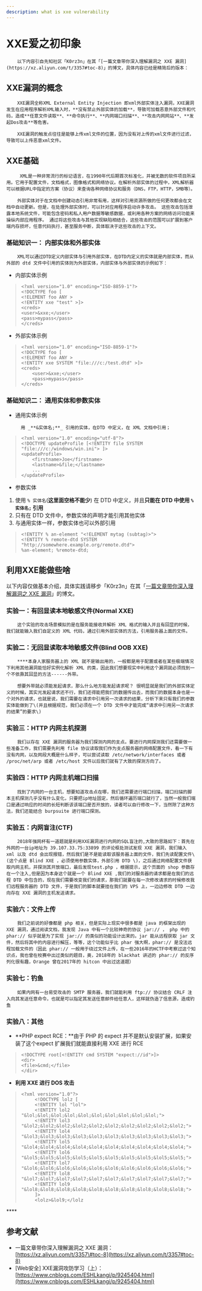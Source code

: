 ```yaml
---
description: what is xxe vulnerability
---
```


# XXE爱之初印象

        以下内容引自先知社区「K0rz3n」在其「[一篇文章带你深入理解漏洞之 XXE 漏洞](https://xz.aliyun.com/t/3357#toc-8)」的博文，具体内容已经是精简后的版本：

## XXE漏洞的概念

        XXE漏洞全称XML External Entity Injection 即xml外部实体注入漏洞，XXE漏洞发生在应用程序解析XML输入时，**没有禁止外部实体的加载**，导致可加载恶意外部文件和代码，造成**任意文件读取**、**命令执行**、**内网端口扫描**、**攻击内网网站**、**发起Dos攻击**等危害。

        XXE漏洞的触发点往往是能够上传xml文件的位置，因为没有对上传的xml文件进行过滤，导致可以上传恶意xml文件。

## XXE基础

         XML是一种非常流行的标记语言，在1990年代后期首次标准化，并被无数的软件项目所采用。它用于配置文件，文档格式，图像格式和网络协议。在解析外部实体的过程中，XML解析器可以根据URL中指定的方案（协议）来查询各种网络协议和服务（DNS，FTP，HTTP，SMB等）。 

        外部实体对于在文档中创建动态引用非常有用，这样对引用资源所做的任何更改都会在文档中自动更新。但是，在处理外部实体时，可以针对应用程序启动许多攻击。 这些攻击包括泄露本地系统文件，可能包含密码和私人用户数据等敏感数据，或利用各种方案的网络访问功能来操纵内部应用程序。 通过将这些攻击与其他实现缺陷相结合，这些攻击的范围可以扩展到客户端内存损坏，任意代码执行，甚至服务中断，具体取决于这些攻击的上下文。

### 基础知识一： 内部实体和**外部实体**

        XML可以通过DTD定义内部实体与引用外部实体，在DTD内定义的实体就是内部实体，而从外部的 dtd 文件中引用的实体则为外部实体，内部实体与外部实体的示例如下：

* 内部实体示例

> ```markup
> <?xml version="1.0" encoding="ISO-8859-1"?>
> <!DOCTYPE foo [
> <!ELEMENT foo ANY >
> <!ENTITY xxe "test" >]>
> <creds>
> <user>&xxe;</user>
> <pass>mypass</pass>
> </creds>
> ```

* 外部实体示例

> ```markup
> <?xml version="1.0" encoding="ISO-8859-1"?>
> <!DOCTYPE foo [
> <!ELEMENT foo ANY >
> <!ENTITY xxe SYSTEM "file:///c:/test.dtd" >]>
> <creds>
>     <user>&xxe;</user>
>     <pass>mypass</pass>
> </creds>
> ```

### 基础知识二： 通用实体和参数**实体**

* 通用实体示例

        用 _**&实体名;**_ 引用的实体，在DTD 中定义，在 XML 文档中引用；

> ```markup
> <?xml version="1.0" encoding="utf-8"?> 
> <!DOCTYPE updateProfile [<!ENTITY file SYSTEM "file:///c:/windows/win.ini"> ]> 
> <updateProfile>  
>     <firstname>Joe</firstname>  
>     <lastname>&file;</lastname>  
>     ... 
> </updateProfile>
> ```

* 参数实体

1. 使用 `% 实体名`\(**这里面空格不能少**\) 在 DTD 中定义，并且**只能在 DTD 中使用 `%实体名;` 引用**
2. 只有在 DTD 文件中，参数实体的声明才能引用其他实体
3. 与通用实体一样，参数实体也可以外部引用

> ```markup
> <!ENTITY % an-element "<!ELEMENT mytag (subtag)>"> 
> <!ENTITY % remote-dtd SYSTEM "http://somewhere.example.org/remote.dtd"> 
> %an-element; %remote-dtd;
> ```

## 利用XXE能做些啥

以下内容仅做基本介绍，具体实践请移步「K0rz3n」在其「[一篇文章带你深入理解漏洞之 XXE 漏洞](https://xz.aliyun.com/t/3357#toc-8)」的博文。

### **实验一：有回显读本地敏感文件\(Normal XXE\)**

        这个实验的攻击场景模拟的是在服务能接收并解析 XML 格式的输入并且有回显的时候，我们就能输入我们自定义的 XML 代码，通过引用外部实体的方法，引用服务器上面的文件。

### **实验二：无回显读取本地敏感文件\(Blind OOB XXE\)**

        ****本身人家服务器上的 XML 就不是输出用的，一般都是用于配置或者在某些极端情况下利用其他漏洞能恰好实例化解析 XML 的类，因此我们想要现实中利用这个漏洞就必须找到一个不依靠其回显的方法------外带。

        想要外带就必须能发起请求，那么什么地方能发起请求呢？ 很明显就是我们的外部实体定义的时候，其实光发起请求还不行，我们还得能把我们的数据传出去，而我们的数据本身也是一个对外的请求，也就是说，我们需要在请求中引用另一次请求的结果，分析下来只有我们的参数实体能做到了\(并且根据规范，我们必须在一个 DTD 文件中才能完成“请求中引用另一次请求的结果”的要求\)

### **实验三：HTTP 内网主机探测**

        我们以存在 XXE 漏洞的服务器为我们探测内网的支点。要进行内网探测我们还需要做一些准备工作，我们需要先利用 file 协议读取我们作为支点服务器的网络配置文件，看一下有没有内网，以及网段大概是什么样子，可以尝试读取 /etc/network/interfaces 或者 /proc/net/arp 或者 /etc/host 文件以后我们就有了大致的探测方向了。

### **实验四：HTTP 内网主机端口扫描**

        找到了内网的一台主机，想要知道攻击点在哪，我们还需要进行端口扫描，端口扫描的脚本主机探测几乎没有什么变化，只要把ip地址固定，然后循环遍历端口就行了，当然一般我们端口是通过响应的时间的长短判断该该端口是否开放的，读者可以自行修改一下，当然除了这种方法，我们还能结合 burpsuite 进行端口探测。

### **实验五：内网盲注\(CTF\)**

        2018年强网杯有一道题就是利用XXE漏洞进行内网的SQL盲注的,大致的思路如下：首先在外网的一台ip地址为 39.107.33.75:33899 的评论框处测试发现 XXE 漏洞，我们输入 xml 以及 dtd 会出现报错，然后我们是不是能读取该服务器上面的文件，我们先读配置文件\(这个点是 Blind XXE ，必须使用参数实体，外部引用 DTD \)，之后通过网络配置文件获取内网主机，并探测其开放端口，最后发现test.php ，根据提示，这个页面的 shop 参数存在一个注入,但是因为本身这个就是一个 Blind XXE ,我们的对服务器的请求都是在我们的远程 DTD 中包含的，现在我们需要改变我们的请求，那我们就要在每一次修改请求的时候修改我们远程服务器的 DTD 文件，于是我们的脚本就要挂在我们的 VPS 上，一边边修改 DTD 一边向存在 XXE 漏洞的主机发送请求。

### **实验六：文件上传**

        我们之前说的好像都是 php 相关，但是实际上现实中很多都是 java 的框架出现的 XXE 漏洞，通过阅读文档，我发现 Java 中有一个比较神奇的协议 jar:// ， php 中的 phar:// 似乎就是为了实现 jar:// 的类似的功能设计出来的。jar 能从远程获取 jar 文件，然后将其中的内容进行解压，等等，这个功能似乎比 phar 强大啊，phar:// 是没法远程加载文件的（因此 phar:// 一般用于绕过文件上传，在一些2016年的HCTF中考察过这个知识点，我也曾在校赛中出过类似的题目，奥，2018年的 blackhat 讲述的 phar:// 的反序列化很有趣，Orange 曾在2017年的 hitcon 中出过这道题）

### **实验七：钓鱼**

        如果内网有一台易受攻击的 SMTP 服务器，我们就能利用 ftp:// 协议结合 CRLF 注入向其发送任意命令，也就是可以指定其发送任意邮件给任意人，这样就伪造了信息源，造成钓鱼

### **实验八：其他**

* **PHP expect RCE：**由于 PHP 的 expect 并不是默认安装扩展，如果安装了这个expect 扩展我们就能直接利用 XXE 进行 RCE

> ```text
> <!DOCTYPE root[<!ENTITY cmd SYSTEM "expect://id">]>
> <dir>
> <file>&cmd;</file>
> </dir>
> ```

* **利用 XXE 进行 DOS 攻击**

> ```markup
> <?xml version="1.0"?>
>      <!DOCTYPE lolz [
>      <!ENTITY lol "lol">
>      <!ENTITY lol2 "&lol;&lol;&lol;&lol;&lol;&lol;&lol;&lol;&lol;&lol;">
>      <!ENTITY lol3 "&lol2;&lol2;&lol2;&lol2;&lol2;&lol2;&lol2;&lol2;&lol2;&lol2;">
>      <!ENTITY lol4 "&lol3;&lol3;&lol3;&lol3;&lol3;&lol3;&lol3;&lol3;&lol3;&lol3;">
>      <!ENTITY lol5 "&lol4;&lol4;&lol4;&lol4;&lol4;&lol4;&lol4;&lol4;&lol4;&lol4;">
>      <!ENTITY lol6 "&lol5;&lol5;&lol5;&lol5;&lol5;&lol5;&lol5;&lol5;&lol5;&lol5;">
>      <!ENTITY lol7 "&lol6;&lol6;&lol6;&lol6;&lol6;&lol6;&lol6;&lol6;&lol6;&lol6;">
>      <!ENTITY lol8 "&lol7;&lol7;&lol7;&lol7;&lol7;&lol7;&lol7;&lol7;&lol7;&lol7;">
>      <!ENTITY lol9 "&lol8;&lol8;&lol8;&lol8;&lol8;&lol8;&lol8;&lol8;&lol8;&lol8;">
>      ]>
>      <lolz>&lol9;</lolz
> ```

\*\*\*\*

       

## 参考文献

* 一篇文章带你深入理解漏洞之 XXE 漏洞：[https://xz.aliyun.com/t/3357\#toc-8](https://xz.aliyun.com/t/3357#toc-8)
* \[Web安全\] XXE漏洞攻防学习（上）：[https://www.cnblogs.com/ESHLkangi/p/9245404.html](https://www.cnblogs.com/ESHLkangi/p/9245404.html)




